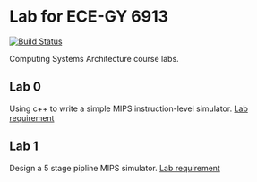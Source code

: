 # Lab for ECE-GY 6913
[![Build Status](https://travis-ci.com/zhaobenx/CSA-Labs.svg?branch=master)](https://travis-ci.com/zhaobenx/CSA-Labs)

Computing Systems Architecture course labs.

## Lab 0 

Using c++ to write a simple MIPS instruction-level simulator. 
[Lab requirement](./Lab%200/Lab%200.pdf)

## Lab 1

Design a 5 stage pipline MIPS simulator. 
[Lab requirement](./Lab%201/Lab%201_%202019_Pipeline%20MIPS%20Processor.pdf)


